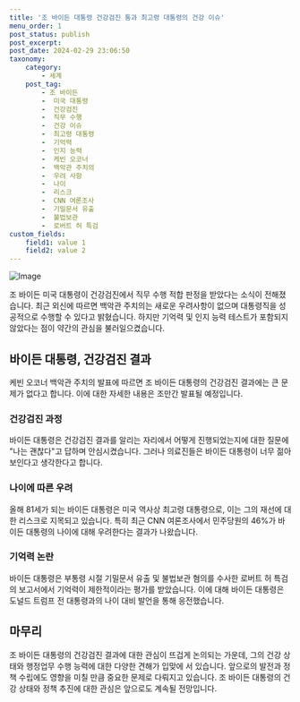 ```yaml
---
title: '조 바이든 대통령 건강검진 통과 최고령 대통령의 건강 이슈'
menu_order: 1
post_status: publish
post_excerpt: 
post_date: 2024-02-29 23:06:50
taxonomy:
    category:
        - 세계
    post_tag:
        - 조 바이든
        -  미국 대통령
        -  건강검진
        -  직무 수행
        -  건강 이슈
        -  최고령 대통령
        -  기억력
        -  인지 능력
        -  케빈 오코너
        -  백악관 주치의
        -  우려 사항
        -  나이
        -  리스크
        -  CNN 여론조사
        -  기밀문서 유출
        -  불법보관
        -  로버트 허 특검
custom_fields:
    field1: value 1
    field2: value 2
---
```


![Image](https://imgnews.pstatic.net/image/437/2024/02/29/0000381744_001_20240229084001538.jpg?type=w647)

조 바이든 미국 대통령이 건강검진에서 직무 수행 적합 판정을 받았다는 소식이 전해졌습니다. 최근 외신에 따르면 백악관 주치의는 새로운 우려사항이 없으며 대통령직을 성공적으로 수행할 수 있다고 밝혔습니다. 하지만 기억력 및 인지 능력 테스트가 포함되지 않았다는 점이 약간의 관심을 불러일으켰습니다.
## 바이든 대통령, 건강검진 결과
케빈 오코너 백악관 주치의 발표에 따르면 조 바이든 대통령의 건강검진 결과에는 큰 문제가 없다고 합니다. 이에 대한 자세한 내용은 조만간 발표될 예정입니다.
### 건강검진 과정
바이든 대통령은 건강검진 결과를 알리는 자리에서 어떻게 진행되었는지에 대한 질문에 "나는 괜찮다"고 답하며 안심시켰습니다. 그러나 의료진들은 바이든 대통령이 너무 젊아 보인다고 생각한다고 합니다.
### 나이에 따른 우려
올해 81세가 되는 바이든 대통령은 미국 역사상 최고령 대통령으로, 이는 그의 재선에 대한 리스크로 지목되고 있습니다. 특히 최근 CNN 여론조사에서 민주당원의 46%가 바이든 대통령의 나이에 대해 우려한다는 결과가 나왔습니다.
### 기억력 논란
바이든 대통령은 부통령 시절 기밀문서 유출 및 불법보관 혐의를 수사한 로버트 허 특검의 보고서에서 기억력이 제한적이라는 평가를 받았습니다. 이에 대해 바이든 대통령은 도널드 트럼프 전 대통령과의 나이 대비 발언을 통해 응전했습니다.
## 마무리
조 바이든 대통령의 건강검진 결과에 대한 관심이 뜨겁게 논의되는 가운데, 그의 건강 상태와 행정업무 수행 능력에 대한 다양한 견해가 입맞에 서 있습니다. 앞으로의 발전과 정책 수립에도 영향을 미칠 만큼 중요한 문제로 다뤄지고 있습니다. 조 바이든 대통령의 건강 상태와 정책 추진에 대한 관심은 앞으로도 계속될 전망입니다.
